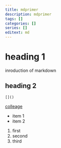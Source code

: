 ```yaml
---
title: mdprimer
description: mdprimer
tags: []
categories: []
series: []
editext: md
---
```

<!--more-->
# heading 1
inroduction of markdown
## heading 2
```
[]() 
```
[colleage](www.nkust.edu.tw)

- item 1
- item 2

1. first
1. second
1. third